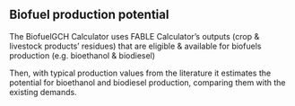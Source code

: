 ## Biofuel production potential

The BiofuelGCH Calculator uses FABLE Calculator’s outputs (crop \& livestock products’ residues) that are eligible \& available for biofuels production (e.g. bioethanol \& biodiesel)

Then, with typical production values from the literature it estimates the potential for bioethanol and biodiesel production, comparing them with the existing demands.

